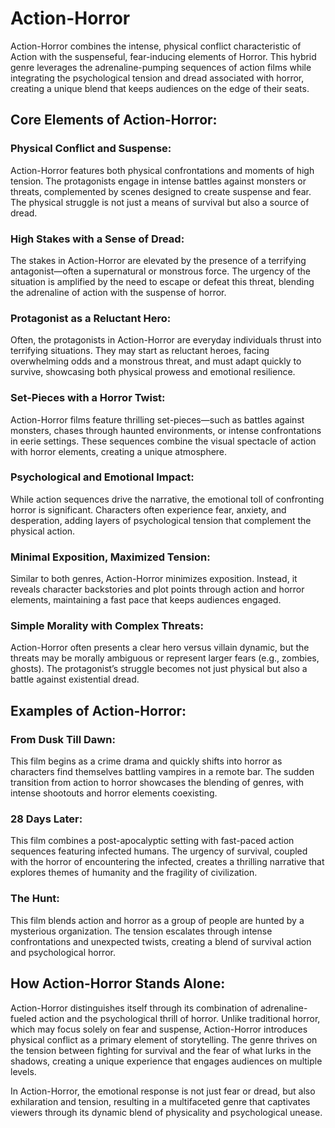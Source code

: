 # Action-Horror

Action-Horror combines the intense, physical conflict characteristic of Action with the suspenseful, fear-inducing elements of Horror. This hybrid genre leverages the adrenaline-pumping sequences of action films while integrating the psychological tension and dread associated with horror, creating a unique blend that keeps audiences on the edge of their seats.

## Core Elements of Action-Horror:

### Physical Conflict and Suspense:

Action-Horror features both physical confrontations and moments of high tension. The protagonists engage in intense battles against monsters or threats, complemented by scenes designed to create suspense and fear. The physical struggle is not just a means of survival but also a source of dread.

### High Stakes with a Sense of Dread:

The stakes in Action-Horror are elevated by the presence of a terrifying antagonist—often a supernatural or monstrous force. The urgency of the situation is amplified by the need to escape or defeat this threat, blending the adrenaline of action with the suspense of horror.

### Protagonist as a Reluctant Hero:

Often, the protagonists in Action-Horror are everyday individuals thrust into terrifying situations. They may start as reluctant heroes, facing overwhelming odds and a monstrous threat, and must adapt quickly to survive, showcasing both physical prowess and emotional resilience.

### Set-Pieces with a Horror Twist:

Action-Horror films feature thrilling set-pieces—such as battles against monsters, chases through haunted environments, or intense confrontations in eerie settings. These sequences combine the visual spectacle of action with horror elements, creating a unique atmosphere.

### Psychological and Emotional Impact:

While action sequences drive the narrative, the emotional toll of confronting horror is significant. Characters often experience fear, anxiety, and desperation, adding layers of psychological tension that complement the physical action.

### Minimal Exposition, Maximized Tension:

Similar to both genres, Action-Horror minimizes exposition. Instead, it reveals character backstories and plot points through action and horror elements, maintaining a fast pace that keeps audiences engaged.

### Simple Morality with Complex Threats:

Action-Horror often presents a clear hero versus villain dynamic, but the threats may be morally ambiguous or represent larger fears (e.g., zombies, ghosts). The protagonist’s struggle becomes not just physical but also a battle against existential dread.

## Examples of Action-Horror:

### From Dusk Till Dawn:

This film begins as a crime drama and quickly shifts into horror as characters find themselves battling vampires in a remote bar. The sudden transition from action to horror showcases the blending of genres, with intense shootouts and horror elements coexisting.

### 28 Days Later:

This film combines a post-apocalyptic setting with fast-paced action sequences featuring infected humans. The urgency of survival, coupled with the horror of encountering the infected, creates a thrilling narrative that explores themes of humanity and the fragility of civilization.

### The Hunt:

This film blends action and horror as a group of people are hunted by a mysterious organization. The tension escalates through intense confrontations and unexpected twists, creating a blend of survival action and psychological horror.

## How Action-Horror Stands Alone:

Action-Horror distinguishes itself through its combination of adrenaline-fueled action and the psychological thrill of horror. Unlike traditional horror, which may focus solely on fear and suspense, Action-Horror introduces physical conflict as a primary element of storytelling. The genre thrives on the tension between fighting for survival and the fear of what lurks in the shadows, creating a unique experience that engages audiences on multiple levels.

In Action-Horror, the emotional response is not just fear or dread, but also exhilaration and tension, resulting in a multifaceted genre that captivates viewers through its dynamic blend of physicality and psychological unease.
